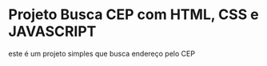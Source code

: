 # Projeto Busca CEP com HTML, CSS e JAVASCRIPT

este é um projeto simples que busca endereço pelo CEP